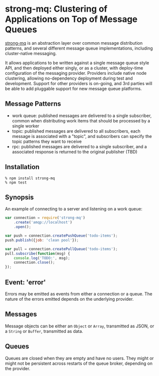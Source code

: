# strong-mq: Clustering of Applications on Top of Message Queues

[strong-mq](https://github.com/strongloop/sl-mq) is an abstraction layer
over common message distribution patterns, and several different message queue
implementations, including cluster-native messaging.

It allows applications to be written against a single message queue style API,
and then deployed either singly, or as a cluster, with deploy-time configuration
of the messaging provider.  Providers include native node clustering, allowing
no-dependency deployment during test and development. Support for other
providers is on-going, and 3rd parties will be able to add pluggable support for
new message queue platforms.

## Message Patterns

- work queue: published messages are delivered to a single subscriber, common
  when distributing work items that should be processed by a single worker
- topic: published messages are delivered to all subscribers, each message is
  associated with a "topic", and subscribers can specify the topic patterns they
  want to receive
- rpc: published messages are delivered to a single subscriber, and a associated
  response is returned to the original publisher (TBD)

## Installation

    % npm install strong-mq
    % npm test

## Synopsis

An example of connecting to a server and listening on a work queue:

```javascript
var connection = require('strong-mq')
    .create('amqp://localhost')
    .open();

var push = connection.createPushQueue('todo-items');
push.publish({job: 'clean pool'});

var pull = connection.createPullQueue('todo-items');
pull.subscribe(function(msg) {
    console.log('TODO:', msg);
    connection.close();
});
```

## Event: 'error'

Errors may be emitted as events from either a connection or a queue.  The nature of the
errors emitted depends on the underlying provider.

## Messages

Message objects can be either an `Object` or `Array`, transmitted as JSON, or a `String`
or `Buffer`, transmitted as data.

## Queues

Queues are closed when they are empty and have no users. They might or might not
be persistent across restarts of the queue broker, depending on the provider.
